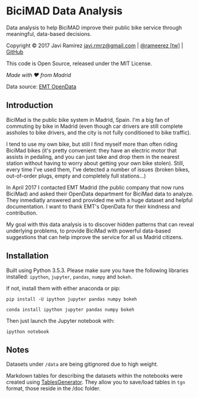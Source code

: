 # BiciMAD Data Analysis

Data analysis to help BiciMAD improve their public bike service through meaningful, data-based decisions.

Copyright © 2017 Javi Ramírez <javi.rmrz@gmail.com> | [@rameerez [tw]](http://twitter.com/rameerez) | [GitHub](http://github.com/rameerez)

This code is Open Source, released under the MIT License.

_Made with ♥ from Madrid_

Data source: [EMT OpenData](http://opendata.emtmadrid.es)

## Introduction

BiciMad is the public bike system in Madrid, Spain. I'm a big fan of commuting by bike in Madrid (even though car drivers are still complete assholes to bike drivers, and the city is not fully conditioned to bike traffic).

I tend to use my own bike, but still I find myself more than often riding BiciMad bikes (it's pretty convenient: they have an electric motor that assists in pedaling, and you can just take and drop them in the nearest station without having to worry about getting your own bike stolen). Still, every time I've used them, I've detected a number of issues (broken bikes, out-of-order plugs, empty and completely full stations...)

In April 2017 I contacted EMT Madrid (the public company that now runs BiciMad) and asked their OpenData department for BiciMad data to analyze. They inmediatly answered and provided me with a huge dataset and helpful documentation. I want to thank EMT's OpenData for their kindness and contribution.

My goal with this data analysis is to discover hidden patterns that can reveal underlying problems, to provide BiciMad with powerful data-based suggestions that can help improve the service for all us Madrid citizens.

## Installation

Built using Python 3.5.3.
Please make sure you have the following libraries installed: `ipython`, `jupyter`, `pandas`, `numpy` and `bokeh`.

If not, install them with either anaconda or pip:

`pip install -U ipython jupyter pandas numpy bokeh`

`conda install ipython jupyter pandas numpy bokeh`


Then just launch the Jupyter notebook with:

`ipython notebook`


## Notes

Datasets under `/data` are being gitignored due to high weight.

Markdown tables for describing the datasets within the notebooks were created using [TablesGenerator](http://www.tablesgenerator.com/markdown_tables/load). They allow you to save/load tables in `tgn` format, those reside in the /doc folder.